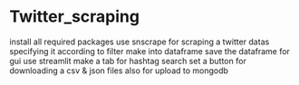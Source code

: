 # Twitter_scraping
install all  required packages
use snscrape for scraping a twitter datas
specifying it according to filter
make into dataframe 
save the dataframe 
for gui use streamlit 
make a tab for hashtag search
set a button for downloading a csv & json files
also for upload to mongodb
